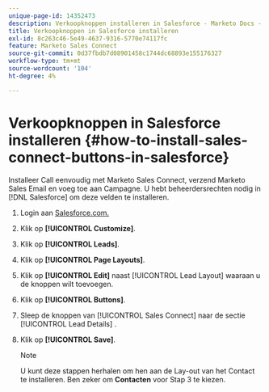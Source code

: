 ```yaml
---
unique-page-id: 14352473
description: Verkoopknoppen installeren in Salesforce - Marketo Docs - Productdocumentatie
title: Verkoopknoppen in Salesforce installeren
exl-id: 8c263c46-5e49-4637-9316-5770e74117fc
feature: Marketo Sales Connect
source-git-commit: 0d37fbdb7d08901458c1744dc68893e155176327
workflow-type: tm+mt
source-wordcount: '104'
ht-degree: 4%

---
```


# Verkoopknoppen in Salesforce installeren {#how-to-install-sales-connect-buttons-in-salesforce}

Installeer Call eenvoudig met Marketo Sales Connect, verzend Marketo Sales Email en voeg toe aan Campagne. U hebt beheerdersrechten nodig in [!DNL Salesforce] om deze velden te installeren.

1. Login aan [ Salesforce.com.](https://salesforce.com)
1. Klik op **[!UICONTROL Customize]**.
1. Klik op **[!UICONTROL Leads]**.
1. Klik op **[!UICONTROL Page Layouts]**.
1. Klik op **[!UICONTROL Edit]** naast [!UICONTROL Lead Layout] waaraan u de knoppen wilt toevoegen.
1. Klik op **[!UICONTROL Buttons]**.
1. Sleep de knoppen van [!UICONTROL Sales Connect] naar de sectie [!UICONTROL Lead Details] .
1. Klik op **[!UICONTROL Save]**.

   >[!NOTE]
   >
   >U kunt deze stappen herhalen om hen aan de Lay-out van het Contact te installeren. Ben zeker om **Contacten** voor Stap 3 te kiezen.
